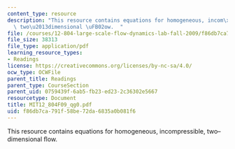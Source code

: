 ```yaml
---
content_type: resource
description: "This resource contains equations for homogeneous, incom\xADpressible,\
  \ two\u2013dimensional \uFB02ow.  "
file: /courses/12-804-large-scale-flow-dynamics-lab-fall-2009/f86db7ca791f58be72da6835a0b081f6_MIT12_804F09_qg0.pdf
file_size: 38313
file_type: application/pdf
learning_resource_types:
- Readings
license: https://creativecommons.org/licenses/by-nc-sa/4.0/
ocw_type: OCWFile
parent_title: Readings
parent_type: CourseSection
parent_uid: 0759439f-6ab5-fb23-ed23-2c36302e5667
resourcetype: Document
title: MIT12_804F09_qg0.pdf
uid: f86db7ca-791f-58be-72da-6835a0b081f6
---
```

This resource contains equations for homogeneous, incom­pressible, two–dimensional ﬂow.  